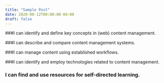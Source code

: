 ```yaml
---
title: "Sample Post"
date: 2020-08-12T00:00:00-04:00
draft: false
---
```


###I can identify and define key concepts in (web) content management.



###I can describe and compare content management systems.



###I can manage content using established workflows.



###I can identify and employ technologies related to content management.



### I can find and use resources for self-directed learning.
